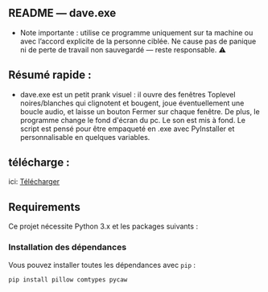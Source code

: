 ## README — dave.exe
- Note importante : utilise ce programme uniquement sur ta machine ou avec l’accord explicite de la personne ciblée. Ne cause pas de panique ni de perte de travail non sauvegardé — reste responsable. ⚠️

## Résumé rapide :
- dave.exe est un petit prank visuel : il ouvre des fenêtres Toplevel noires/blanches qui clignotent et bougent, joue éventuellement une boucle audio, et laisse un bouton Fermer sur chaque fenêtre. De plus, le programme change le fond d'écran du pc. Le son est mis à fond. Le script est pensé pour être empaqueté en .exe avec PyInstaller et personnalisable en quelques variables.

## télécharge : 
ici: [Télécharger](https://www.mediafire.com/file/qb05gmskqdb2ysc/main.exe/file)

## Requirements

Ce projet nécessite Python 3.x et les packages suivants :

### Installation des dépendances

Vous pouvez installer toutes les dépendances avec `pip` :

```bash
pip install pillow comtypes pycaw

